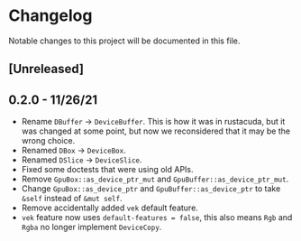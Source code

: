 # Changelog

Notable changes to this project will be documented in this file.

## [Unreleased]

## 0.2.0 - 11/26/21

- Rename `DBuffer` -> `DeviceBuffer`. This is how it was in rustacuda, but it was changed
at some point, but now we reconsidered that it may be the wrong choice.
- Renamed `DBox` -> `DeviceBox`.
- Renamed `DSlice` -> `DeviceSlice`.
- Fixed some doctests that were using old APIs.
- Remove `GpuBox::as_device_ptr_mut` and `GpuBuffer::as_device_ptr_mut`.
- Change `GpuBox::as_device_ptr` and `GpuBuffer::as_device_ptr` to take `&self` instead of `&mut self`.
- Remove accidentally added `vek` default feature.
- `vek` feature now uses `default-features = false`, this also means `Rgb` and `Rgba` no longer implement `DeviceCopy`.
